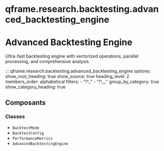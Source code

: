# qframe.research.backtesting.advanced_backtesting_engine


Advanced Backtesting Engine
===========================

Ultra-fast backtesting engine with vectorized operations,
parallel processing, and comprehensive analysis.


::: qframe.research.backtesting.advanced_backtesting_engine
    options:
      show_root_heading: true
      show_source: true
      heading_level: 2
      members_order: alphabetical
      filters:
        - "!^_"
        - "!^__"
      group_by_category: true
      show_category_heading: true

## Composants

### Classes

- `BacktestMode`
- `BacktestConfig`
- `PerformanceMetrics`
- `AdvancedBacktestingEngine`

